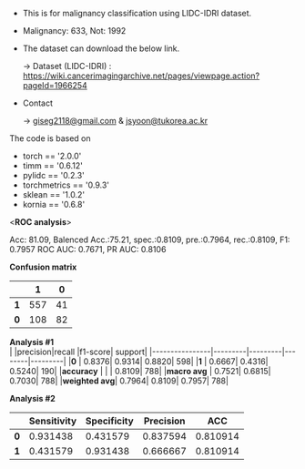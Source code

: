 - This is for malignancy classification using LIDC-IDRI dataset.
- Malignancy: 633, Not: 1992
- The dataset can download the below link.

   -> Dataset (LIDC-IDRI) : https://wiki.cancerimagingarchive.net/pages/viewpage.action?pageId=1966254

- Contact

   -> giseg2118@gmail.com & jsyoon@tukorea.ac.kr

The code is based on 


- torch == '2.0.0' 
- timm == '0.6.12'
- pylidc == '0.2.3'
- torchmetrics == '0.9.3'
- sklean == '1.0.2'
- kornia == '0.6.8'


<**ROC analysis**>

Acc: 81.09, Balenced Acc.:75.21, spec.:0.8109, pre.:0.7964, rec.:0.8109, F1: 0.7957 
ROC AUC: 0.7671, PR AUC: 0.8106

**Confusion matrix**

|     |**1**|**0**|
|-----|-----|-----|
|**1**|  557|   41|
|**0**|  108|   82|

**Analysis #1**  
|                |precision|recall   |f1-score|  support|
|----------------|---------|---------|--------|---------|
|**0**           |   0.8376|   0.9314|  0.8820|      598|
|**1**           |   0.6667|   0.4316|  0.5240|      190|
|**accuracy**    |         |         |  0.8109|      788|
|**macro avg**   |   0.7521|   0.6815|  0.7030|      788|
|**weighted avg**|   0.7964|   0.8109|  0.7957|      788|

**Analysis #2** 

|     |Sensitivity|Specificity|Precision|      ACC|
|-----|-----------|-----------|---------|---------|
|**0**|   0.931438|   0.431579| 0.837594| 0.810914|
|**1**|   0.431579|   0.931438| 0.666667| 0.810914|
